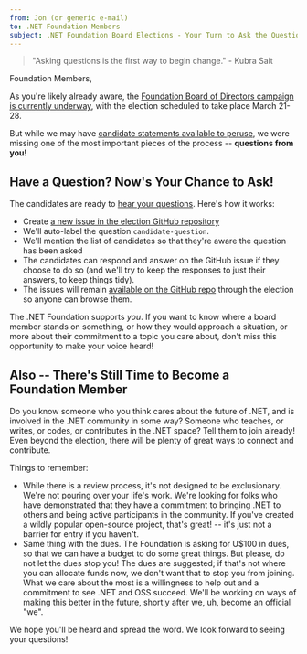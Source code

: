 ```yaml
---
from: Jon (or generic e-mail)
to: .NET Foundation Members
subject: .NET Foundation Board Elections - Your Turn to Ask the Questions!
---
```


> "Asking questions is the first way to begin change." - Kubra Sait

Foundation Members,

As you're likely already aware, the [Foundation Board of Directors campaign is currently underway](https://election.dotnetfoundation.org), with the election scheduled to take place March 21-28.  

But while we may have [candidate statements available to peruse](https://election.dotnetfoundation.org/candidates), we were missing one of the most important pieces of the process -- **questions from you!**

## Have a Question? Now's Your Chance to Ask!

The candidates are ready to [hear your questions](https://election.dotnetfoundation.org/questions). Here's how it works:

* Create [a new issue in the election GitHub repository](https://github.com/dotnet-foundation/election/issues/new?labels=candidate-question&template=electionquestion.md)
* We'll auto-label the question `candidate-question`.
* We'll mention the list of candidates so that they're aware the question has been asked
* The candidates can respond and answer on the GitHub issue if they choose to do so (and we'll try to keep the responses to just their answers, to keep things tidy).
* The issues will remain [available on the GitHub repo](https://github.com/dotnet-foundation/election/labels/candidate-question) through the election so anyone can browse them.

The .NET Foundation supports *_you_*. If you want to know where a board member stands on something, or how they would approach a situation, or more about their commitment to a topic you care about, don't miss this opportunity to make your voice heard!

## Also -- There's Still Time to Become a Foundation Member

Do you know someone who you think cares about the future of .NET, and is involved in the .NET community in some way? Someone who teaches, or writes, or codes, or contributes in the .NET space? Tell them to join already! Even beyond the election, there will be plenty of great ways to connect and contribute.

Things to remember:

* While there is a review process, it's not designed to be exclusionary. We're not pouring over your life's work. We're looking for folks who have demonstrated that they have a commitment to bringing .NET to others and being active participants in the community. If you've created a wildly popular open-source project, that's great! -- it's just not a barrier for entry if you haven't.
* Same thing with the dues. The Foundation is asking for U$100 in dues, so that we can have a budget to do some great things. But please, do not let the dues stop you! The dues are suggested; if that's not where you can allocate funds now, we don't want that to stop you from joining. What we care about the most is a willingness to help out and a commitment to see .NET and OSS succeed. We'll be working on ways of making this better in the future, shortly after we, uh, become an official "we".

We hope you'll be heard and spread the word. We look forward to seeing your questions!
